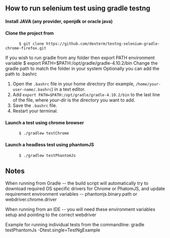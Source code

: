 ## How to run selenium test using gradle testng


#### Install JAVA (any provider, openjdk or oracle java)

#### Clone the project from
          $ git clone https://github.com/dexterm/testng-selenium-gradle-chrome-firefox.git
If you wish to run gradle from any folder then export PATH environment variable
          $ export PATH=$PATH:/opt/gradle/gradle-4.10.2/bin
Change the gradle path to match the folder in your system
Optionally you can add the path to .bashrc

1. Open the `.bashrc` file in your home directory (for example, `/home/your-user-name/.bashrc`) in a text editor.
2. Add `export PATH=$PATH:/opt/gradle/gradle-4.10.2/bin` to the last line of the file, where *your-dir* is the directory you want to add.
3. Save the `.bashrc` file.
4. Restart your terminal.

#### Launch a test using chrome browser
          $ ./gradlew testChrome

#### Launch a headless test using phantomJS
          $ ./gradlew testPhantomJs

## Notes

When running from Gradle -- the build script will automatically try to download required OS specific drivers for Chrome or PhatomJS, and update requirement environment variables -- phantomjs.binary.path or webdriver.chrome.driver

When running from an IDE -- you will need these environment variables setup and pointing to the correct webdriver

Example for running individual tests from the commandline: gradle testPhantomJs -Dtest.single=TestNgExample

